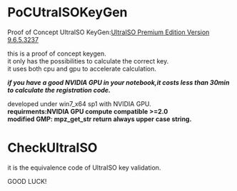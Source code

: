 # PoCUtraISOKeyGen  
Proof of Concept UltraISO KeyGen:[UltraISO Premium Edition Version 9.6.5.3237](https://mega.nz/#!GEEVELAC!_1ryDpTfaNzJ3OERNfVpw7cB4yq5PiwVazSYfr4_JFw)  
  
this is a proof of concept keygen.  
it only has the possibilities to calculate the correct key.  
it uses both cpu and gpu to accelerate calculation.  


___if you have a good NVIDIA GPU in your notebook,it costs less than 30min to calculate the registration code.___  


developed under win7_x64 sp1 with NVIDIA GPU.  
**requirments:NVIDIA GPU compute compatible >=2.0  
modified GMP: mpz_get_str return always upper case string.**  
# CheckUltraISO  
it is the equivalence code of UltraISO key validation.  
  
GOOD LUCK!  
